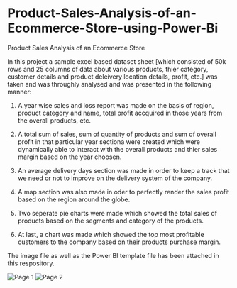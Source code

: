 # Product-Sales-Analysis-of-an-Ecommerce-Store-using-Power-Bi


Product Sales Analysis of an Ecommerce Store

In this project a sample excel based dataset sheet [which consisted of 50k rows and 25 columns of data about various products, thier category, customer details and product deleivery location details, profit, etc.] was taken and was throughly analysed and was presented in the following manner: 

1. A year wise sales and loss report was made on the basis of region, product category and name, total profit accquired in those years from the overall products, etc.

2. A total sum of sales, sum of quantity of products and sum of overall profit in that particular year sectiona were created which were dynamically able to interact with the overall products and thier sales margin based on the year choosen.

3. An average delivery days section was made in order to keep a track that we need or not to improve on the delivery system of the company.

4. A map section was also made in oder to perfectly render the sales profit based on the region around the globe.

5. Two seperate pie charts were made which showed the total sales of products based on the segments and category of the products.

6. At last, a chart was made which showed the top most profitable customers to the company based on their products purchase margin.

The image file as well as the Power BI template file has been attached in this respository.


![Page 1 ](https://user-images.githubusercontent.com/65725785/193461102-c23d6196-5f7c-40a0-97a5-f843adafa8f0.png)
![Page 2](https://user-images.githubusercontent.com/65725785/193461116-0239b66c-3fde-412c-8dd6-8fe65d00daa6.png)
